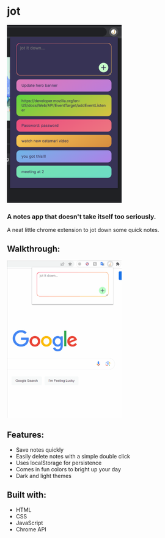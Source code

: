 # jot
<img src="jot-screenshot.png" width=300 alt="jot screenshot">

### A notes app that doesn't take itself too seriously.
A neat little chrome extension to jot down some quick notes.

## Walkthrough:
<img src="jot-walkthrough.gif" width=300 alt="jot walkthrough">

## Features:
- Save notes quickly
- Easily delete notes with a simple double click
- Uses localStorage for persistence
- Comes in fun colors to bright up your day
- Dark and light themes

## Built with:
- HTML
- CSS
- JavaScript
- Chrome API
